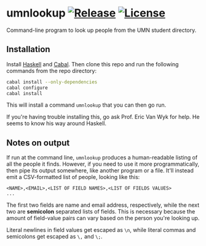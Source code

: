 # umnlookup [![Release](http://github-release-version.herokuapp.com/github/acmumn/umnlookup/release.svg)](https://github.com/acmumn/umnlookup/releases) [![License](https://img.shields.io/badge/license-BSD--3-ff69b4.svg)](https://github.com/acmumn/umnlookup/blob/master/LICENSE)

Command-line program to look up people from the UMN student directory.

## Installation

Install [Haskell](https://www.haskell.org/)
and [Cabal](https://www.haskell.org/cabal/). Then clone this repo and
run the following commands from the repo directory:

```bash
cabal install --only-dependencies
cabal configure
cabal install
```

This will install a command `umnlookup` that you can then go run.

If you're having trouble installing this, go ask Prof. Eric Van Wyk
for help. He seems to know his way around Haskell.

## Notes on output

If run at the command line, `umnlookup` produces a human-readable listing
of all the people it finds. However, if you need to use it more
programmatically, then pipe its output somewhere, like another program
or a file. It'll instead emit a CSV-formatted list of people, looking
like this:

```
<NAME>,<EMAIL>,<LIST OF FIELD NAMES>,<LIST OF FIELDS VALUES>
...
```

The first two fields are name and email address, respectively, while
the next two are **semicolon** separated lists of fields. This is
necessary because the amount of field-value pairs can vary based on the
person you're looking up.

Literal newlines in field values get escaped as `\n`, while literal commas
and semicolons get escaped as `\,` and `\;`.

